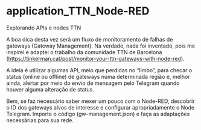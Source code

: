 # application_TTN_Node-RED
Explorando APIs e nodes TTN

A boa dica desta vez será um fluxo de monitoramento de falhas de gateways (Gateway Management). Na verdade, nada foi inventado, pois me inspirei e adaptei o trabalho da comunidade TTN de Barcelona (https://tinkerman.cat/post/monitor-your-ttn-gateways-with-node-red). 

A ideia é utilizar algumas API, meio que perdidas no “limbo”, para checar o status (online ou offline) de gateways numa determinada região e, melhor ainda, alertar por meio do envio de mensagem pelo Telegram quando houver alguma alteração de status.

Bem, se faz necessário saber mexer um pouco com o Node-RED, descobrir o ID dos gateways alvos de interesse e configurar apropriadamente o Node Telegram. Importe o código (gw-management.json) e faça as adaptações necessárias para sua rede.
